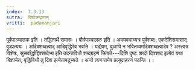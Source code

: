 ```yaml
---
index:  7.3.13
sutra:  दिशोऽमद्राणाम्
vritti:  padamanjari
---
```


पूर्वपाञ्चालक इति । तद्धितार्थे समासः । पौर्वपञ्चालक इति । अवयववाच्यत्र पूर्वशब्दः, एकदेशिसमासाद् वुञ्प्रत्ययः । अदिक्शब्दत्वाद् आदिवृद्धिरेव भवति । यद्येवम्, वुञापि न भवितव्यमदिक्शब्दत्वादेव ? अस्त्यत्र विशेषः, सुसर्वार्द्धाद्दिक्शब्देभ्य इति तदन्तविधौ शब्दग्रहणं क्रियते---दिशि दृष्टः शब्दो दिक्शब्द इत्येवं यथा विज्ञायेत, वृद्धिविधौ तु दिश इत्येतावदुच्यते । अन्ते त्वणन्तमेव प्रत्युदाहरणं पठन्ति ।।
